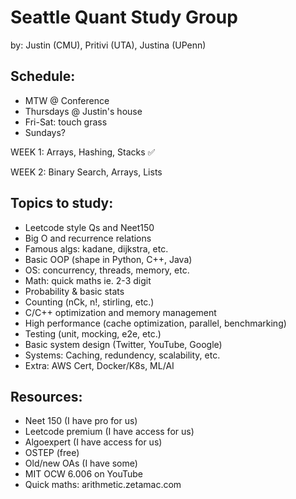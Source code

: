 # Seattle Quant Study Group

by: Justin (CMU), Pritivi (UTA), Justina (UPenn)

## Schedule:

- MTW @ Conference
- Thursdays @ Justin's house
- Fri-Sat: touch grass
- Sundays?

WEEK 1: Arrays, Hashing, Stacks ✅

WEEK 2: Binary Search, Arrays, Lists

## Topics to study:

- Leetcode style Qs and Neet150
- Big O and recurrence relations
- Famous algs: kadane, dijkstra, etc.
- Basic OOP (shape in Python, C++, Java)
- OS: concurrency, threads, memory, etc.
- Math: quick maths ie. 2-3 digit
- Probability & basic stats
- Counting (nCk, n!, stirling, etc.)
- C/C++ optimization and memory management
- High performance (cache optimization, parallel, benchmarking)
- Testing (unit, mocking, e2e, etc.)
- Basic system design (Twitter, YouTube, Google)
- Systems: Caching, redundency, scalability, etc.
- Extra: AWS Cert, Docker/K8s, ML/AI

## Resources:

- Neet 150 (I have pro for us)
- Leetcode premium (I have access for us)
- Algoexpert (I have access for us)
- OSTEP (free)
- Old/new OAs (I have some)
- MIT OCW 6.006 on YouTube
- Quick maths: arithmetic.zetamac.com
